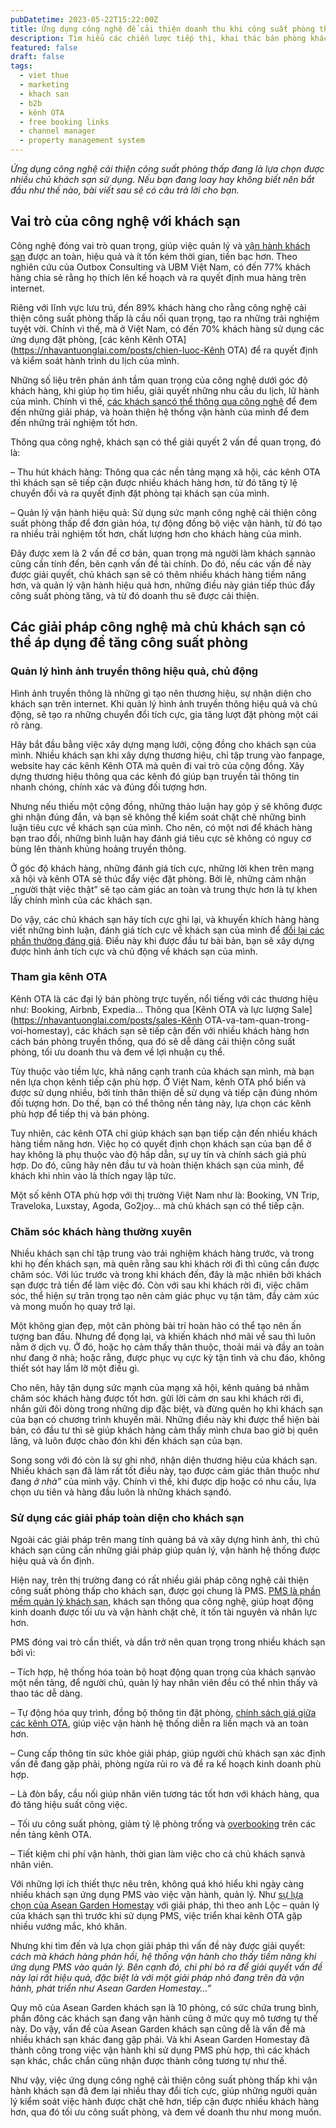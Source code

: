 ```yaml
---
pubDatetime: 2023-05-22T15:22:00Z
title: Ứng dụng công nghệ để cải thiện doanh thu khi công suất phòng thấp
description: Tìm hiểu các chiến lược tiếp thị, khai thác bán phòng khách sạn hiệu quả trong chuỗi bài viết sau của nhavantuonglai để áp dụng và đem lại hiệu quả thiết thực cho giải pháp của bạn.
featured: false
draft: false
tags:
  - viet thue
  - marketing
  - khach san
  - b2b
  - kênh OTA
  - free booking links
  - channel manager
  - property management system
---
```


_Ứng dụng công nghệ cải thiện công suất phòng thấp đang là lựa chọn được nhiều chủ khách sạn​ sử dụng. Nếu bạn đang loay hay không biết nên bắt đầu như thế nào, bài viết sau sẽ có câu trả lời cho bạn._

## Vai trò của công nghệ với khách sạn​

Công nghệ đóng vai trò quan trọng, giúp việc quản lý và [vận hành khách sạn](https://nhavantuonglai.com/posts/khoi-nghiep-homestay-can-luu-y-gi) được an toàn, hiệu quả và ít tốn kém thời gian, tiền bạc hơn. Theo nghiên cứu của Outbox Consulting và UBM Việt Nam, có đến 77% khách hàng chia sẻ rằng họ thích lên kế hoạch và ra quyết định mua hàng trên internet.

Riêng với lĩnh vực lưu trú, đến 89% khách hàng cho rằng công nghệ cải thiện công suất phòng thấp là cầu nối quan trọng, tạo ra những trải nghiệm tuyệt vời. Chính vì thế, mà ở Việt Nam, có đến 70% khách hàng sử dụng các ứng dụng đặt phòng, [các kênh Kênh OTA](https://nhavantuonglai.com/posts/chien-luoc-Kênh OTA) để ra quyết định và kiểm soát hành trình du lịch của mình.

Những số liệu trên phản ánh tầm quan trọng của công nghệ dưới góc độ khách hàng, khi giúp họ tìm hiểu, giải quyết những nhu cầu du lịch, lữ hành của mình. Chính vì thế, [các khách sạn​ có thể thông qua công nghệ](https://nhavantuonglai.com/posts/marketing-homestay) để đem đến những giải pháp, và hoàn thiện hệ thống vận hành của mình để đem đến những trải nghiệm tốt hơn.

Thông qua công nghệ, khách sạn​ có thể giải quyết 2 vấn đề quan trọng, đó là:

– Thu hút khách hàng: Thông qua các nền tảng mạng xã hội, các kênh OTA thì khách sạn​ sẽ tiếp cận được nhiều khách hàng hơn, từ đó tăng tỷ lệ chuyển đổi và ra quyết định đặt phòng tại khách sạn​ của mình.

– Quản lý vận hành hiệu quả: Sử dụng sức mạnh công nghệ cải thiện công suất phòng thấp để đơn giản hóa, tự động đồng bộ việc vận hành, từ đó tạo ra nhiều trải nghiệm tốt hơn, chất lượng hơn cho khách hàng của mình.

Đây được xem là 2 vấn đề cơ bản, quan trọng mà người làm khách sạn​ nào cũng cần tính đến, bên cạnh vấn đề tài chính. Do đó, nếu các vấn đề này được giải quyết, chủ khách sạn​ sẽ có thêm nhiều khách hàng tiềm năng hơn, và quản lý vận hành hiệu quả hơn, những điều này gián tiếp thúc đẩy công suất phòng tăng, và từ đó doanh thu sẽ được cải thiện.

## Các giải pháp công nghệ mà chủ khách sạn​ có thể áp dụng để tăng công suất phòng

### Quản lý hình ảnh truyền thông hiệu quả, chủ động

Hình ảnh truyền thông là những gì tạo nên thương hiệu, sự nhận diện cho khách sạn​ trên internet. Khi quản lý hình ảnh truyền thông hiệu quả và chủ động, sẽ tạo ra những chuyển đổi tích cực, gia tăng lượt đặt phòng một cái rõ ràng.

Hãy bắt đầu bằng việc xây dựng mạng lưới, cộng đồng cho khách sạn​ của mình. Nhiều khách sạn​ khi xây dựng thương hiệu, chỉ tập trung vào fanpage, website hay các kênh Kênh OTA mà quên đi vai trò của cộng đồng. Xây dựng thương hiệu thông qua các kênh đó giúp bạn truyền tải thông tin nhanh chóng, chính xác và đúng đối tượng hơn.

Nhưng nếu thiếu một cộng đồng, những thảo luận hay góp ý sẽ không được ghi nhận đúng đắn, và bạn sẽ không thể kiểm soát chặt chẽ những bình luận tiêu cực về khách sạn​ của mình. Cho nên, có một nơi để khách hàng bạn trao đổi, những bình luận hay đánh giá tiêu cực sẽ không có nguy cơ bùng lên thành khủng hoảng truyền thông.

Ở góc độ khách hàng, những đánh giá tích cực, những lời khen trên mạng xã hội và kênh OTA sẽ thúc đẩy việc đặt phòng. Bởi lẽ, những cảm nhận _người thật việc thật” sẽ tạo cảm giác an toàn và trung thực hơn là tự khen lấy chính mình của các khách sạn​.

Do vậy, các chủ khách sạn​ hãy tích cực ghi lại, và khuyến khích hàng hàng viết những bình luận, đánh giá tích cực về khách sạn​ của mình để [đổi lại các phần thưởng đáng giá](https://nhavantuonglai.com/posts/chien-luoc-gia). Điều này khi được đầu tư bài bản, bạn sẽ xây dựng được hình ảnh tích cực và chủ động về khách sạn​ của mình.

### Tham gia kênh OTA

Kênh OTA là các đại lý bán phòng trực tuyến, nổi tiếng với các thương hiệu như: Booking, Airbnb, Expedia… Thông qua [Kênh OTA và lực lượng Sale](https://nhavantuonglai.com/posts/sales-Kênh OTA-va-tam-quan-trong-voi-homestay), các khách sạn​ sẽ tiếp cận đến với nhiều khách hàng hơn cách bán phòng truyền thống, qua đó sẽ dễ dàng cải thiện công suất phòng, tối ưu doanh thu và đem về lợi nhuận cụ thể.

Tùy thuộc vào tiềm lực, khả năng cạnh tranh của khách sạn​ mình, mà bạn nên lựa chọn kênh tiếp cận phù hợp. Ở Việt Nam, kênh OTA phổ biến và được sử dụng nhiều, bởi tính thân thiện dễ sử dụng và tiếp cận đúng nhóm đối tượng hơn. Do thế, bạn có thể thông nền tảng này, lựa chọn các kênh phù hợp để tiếp thị và bán phòng.

Tuy nhiên, các kênh OTA chỉ giúp khách sạn​ bạn tiếp cận đến nhiều khách hàng tiềm năng hơn. Việc họ có quyết định chọn khách sạn​ của bạn để ở hay không là phụ thuộc vào độ hấp dẫn, sự uy tín và chính sách giá phù hợp. Do đó, cũng hãy nên đầu tư và hoàn thiện khách sạn​ của mình, để khách khi nhìn vào là thích ngay lập tức.

Một số kênh OTA phù hợp với thị trường Việt Nam như là: Booking, VN Trip, Traveloka, Luxstay, Agoda, Go2joy… mà chủ khách sạn​ có thể tiếp cận.

### Chăm sóc khách hàng thường xuyên

Nhiều khách sạn​ chỉ tập trung vào trải nghiệm khách hàng trước, và trong khi họ đến khách sạn​, mà quên rằng sau khi khách rời đi thì cũng cần được chăm sóc. Với lúc trước và trong khi khách đến, đây là mặc nhiên bởi khách sạn​ được trả tiền để làm việc đó. Còn với sau khi khách rời đi, việc chăm sóc, thể hiện sự trân trọng tạo nên cảm giác phục vụ tận tâm, đầy cảm xúc và mong muốn họ quay trở lại.

Một không gian đẹp, một căn phòng bài trí hoàn hảo có thể tạo nên ấn tượng ban đầu. Nhưng để đọng lại, và khiến khách nhớ mãi về sau thì luôn nằm ở dịch vụ. Ở đó, hoặc họ cảm thấy thân thuộc, thoải mái và đầy an toàn như đang ở nhà; hoặc rằng, được phục vụ cực kỳ tận tình và chu đáo, không thiết sót hay lầm lỡ một điều gì.

Cho nên, hãy tận dụng sức mạnh của mạng xã hội, kênh quảng bá nhằm chăm sóc khách hàng được tốt hơn. gửi lời cảm ơn sau khi khách rời đi, nhắn gửi đôi dòng trong những dịp đặc biệt, và đừng quên họ khi khách sạn​ của bạn có chương trình khuyến mãi. Những điều này khi được thể hiện bài bản, có đầu tư thì sẽ giúp khách hàng cảm thấy mình chưa bao giờ bị quên lãng, và luôn được chào đón khi đến khách sạn​ của bạn.

Song song với đó còn là sự ghi nhớ, nhận diện thương hiệu của khách sạn​. Nhiều khách sạn​ đã làm rất tốt điều này, tạo được cảm giác thân thuộc như đang _ở nhà”_ của mình vậy. Chính vì thế, khi được dịp hoặc có nhu cầu, lựa chọn ưu tiên và hàng đầu luôn là những khách sạn​ đó.

### Sử dụng các giải pháp toàn diện cho khách sạn

Ngoài các giải pháp trên mang tính quảng bá và xây dựng hình ảnh, thì chủ khách sạn​ cũng cần những giải pháp giúp quản lý, vận hành hệ thống được hiệu quả và ổn định.

Hiện nay, trên thị trường đang có rất nhiều giải pháp công nghệ cải thiện công suất phòng thấp cho khách sạn, được gọi chung là PMS. [PMS là phần mềm quản lý khách sạn](https://nhavantuonglai.com/posts/tinh-nang-cua-phan-mem-quan-ly-khach-san-pms), khách sạn​ thông qua công nghệ, giúp hoạt động kinh doanh được tối ưu và vận hành chặt chẽ, ít tốn tài nguyên và nhân lực hơn.

PMS đóng vai trò cần thiết, và dần trở nên quan trọng trong nhiều khách sạn​ bởi vì:

– Tích hợp, hệ thống hóa toàn bộ hoạt động quan trọng của khách sạn​ vào một nền tảng, để người chủ, quản lý hay nhân viên đều có thể nhìn thấy và thao tác dễ dàng.

– Tự động hóa quy trình, đồng bộ thông tin đặt phòng, [chính sách giá giữa các kênh OTA](https://nhavantuonglai.com/posts/cach-quan-ly-kenh-ota-hieu-qua-giup-tang-doanh-th), giúp việc vận hành hệ thống diễn ra liền mạch và an toàn hơn.

– Cung cấp thông tin sức khỏe giải pháp, giúp người chủ khách sạn​ xác định vấn đề đang gặp phải, phòng ngừa rủi ro và đề ra kế hoạch kinh doanh phù hợp.

– Là đòn bẩy, cầu nối giúp nhân viên tương tác tốt hơn với khách hàng, qua đó tăng hiệu suất công việc.

– Tối ưu công suất phòng, giảm tỷ lệ phòng trống và [overbooking](https://www.nhavantuonglai.com/posts/overbooking-nguy-hiem-nhu-the-nao) trên các nền tảng kênh OTA.

– Tiết kiệm chi phí vận hành, thời gian làm việc cho cả chủ khách sạn​ và nhân viên.

Với những lợi ích thiết thực nêu trên, không quá khó hiểu khi ngày càng nhiều khách sạn​ ứng dụng PMS vào việc vận hành, quản lý. Như [sự lựa chọn của Asean Garden Homestay](https://nhavantuonglai.com/posts/asean-garden-homestay) với giải pháp, thì theo anh Lộc – quản lý của khách sạn​ thì trước khi sử dụng PMS, việc triển khai kênh OTA gặp nhiều vướng mắc, khó khăn.

Nhưng khi tìm đến và lựa chọn giải pháp thì vấn đề này được giải quyết: _cách mà khách hàng phản hồi, hệ thống vận hành cho thấy tiềm năng khi ứng dụng PMS vào quản lý. Bên cạnh đó, chi phí bỏ ra để giải quyết vấn đề này lại rất hiệu quả, đặc biệt là với một giải pháp nhỏ đang trên đà vận hành, phát triển như Asean Garden Homestay…”_

Quy mô của Asean Garden khách sạn​ là 10 phòng, có sức chứa trung bình, phần đông các khách sạn​ đang vận hành cũng ở mức quy mô tương tự thế này. Do vậy, vấn đề của Asean Garden khách sạn​ cũng dễ là vấn đề mà nhiều khách sạn​ khác đang gặp phải. Và khi Asean Garden Homestay đã thành công trong việc vận hành khi sử dụng PMS phù hợp, thì các khách sạn​ khác, chắc chắn cũng nhận được thành công tương tự như thế.

Như vậy, việc ứng dụng công nghệ cải thiện công suất phòng thấp khi vận hành khách sạn​ đã đem lại nhiều thay đổi tích cực, giúp những người quản lý kiểm soát việc hành được chặt chẽ hơn, tiếp cận được nhiều khách hàng hơn, qua đó tối ưu công suất phòng, và đem về doanh thu như mong muốn.
